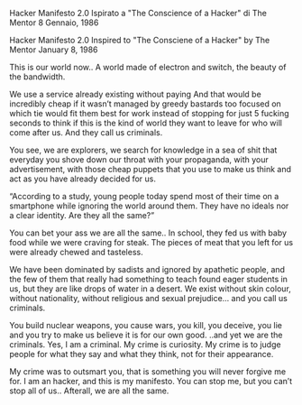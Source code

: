 Hacker Manifesto 2.0
Ispirato a "The Conscience of a Hacker" di The Mentor
8 Gennaio, 1986

Hacker Manifesto 2.0
Inspired to "The Consciene of a Hacker" by The Mentor
January 8, 1986

This is our world now..
A world made of electron and switch, the beauty of the bandwidth.

We use a service already existing without paying
And that would be incredibly cheap if it wasn’t managed by greedy bastards
too focused on which tie would fit them best for work
instead of stopping for just 5 fucking seconds to think if
this is the kind of world they want to leave for who will come after us.
And they call us criminals.

You see, we are explorers, we search for knowledge in a sea of shit 
that everyday you shove down our throat with your propaganda, with your
advertisement,
with those cheap puppets that you use to make us think and
act as you have already decided for us.

“According to a study, young people today spend most of their time on a smartphone while ignoring the world around them. They have no ideals nor a clear identity. Are they all the same?”

You can bet your ass we are all the same..
In school, they fed us with baby food while we were craving for steak.
The pieces of meat that you left for us were already chewed and 
tasteless.

We have been dominated by sadists and ignored by apathetic people, and the few of them
that really had something to teach found eager students in us,
but they are like drops of water in a desert.
We exist without skin colour, without nationality, 
without religious and sexual prejudice... and you call us criminals.

You build nuclear weapons, you cause wars, you kill, you deceive,
you lie and you try to make us believe it is for our own good.
..and yet we are the criminals.
Yes, I am a criminal. My crime is curiosity. My crime is
to judge people for what they say and what they think, not for their
appearance.

My crime was to outsmart you, that is something you will never forgive me for.
I am an hacker, and this is my manifesto. You can stop me,
but you can’t stop all of us.. Afterall, we are all the same.
